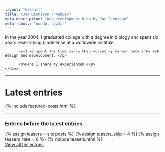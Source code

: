 ```yaml
---
layout: "default"
title: "Jan Dennison : WebDev"
meta-description: "Web development blog by Jan Dennison"
meta-robots: "noodp, noydir"
---
```

<div class="row">
	<div class="span12">
		  <p>In the year 2004, I graduated college with a degree in biology and spent six years researching biodefense at a worldwide institute.</p>

		  <p>I've spent the time since then moving my career path into web design and development. </p>

		  <p>Here I share my experiences.</p>		
	</div>
</div>
<hr>
<div class="row">
	<div class="span12">
		  <h1> Latest entries </h1>
			{% include featured-posts.html %}			
	</div>
</div>
<hr>
<div class="row">
	<div class="span12">
			<h3> Entries before the latest entries </h3> 
			{% assign teasers = site.posts %} 
			{% assign teasers_skip = 4 %} 
			{% assign teasers_take = 6 %} 
			{% include teasers.html %}
	</div>
</div>
<div id="view-all-entries">
  <a href="/sitemap/">View all the entries</a>
</div>